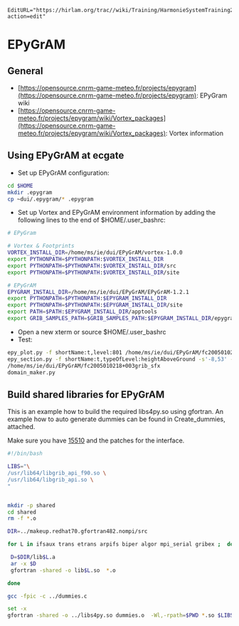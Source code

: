 ```@meta
EditURL="https://hirlam.org/trac//wiki/Training/HarmonieSystemTraining2016/EPyGrAM?action=edit"
```

# EPyGrAM
## General
 * [https://opensource.cnrm-game-meteo.fr/projects/epygram](https://opensource.cnrm-game-meteo.fr/projects/epygram): EPyGram wiki
 * [https://opensource.cnrm-game-meteo.fr/projects/epygram/wiki/Vortex_packages](https://opensource.cnrm-game-meteo.fr/projects/epygram/wiki/Vortex_packages): Vortex information

## Using EPyGrAM at ecgate
  * Set up EPyGrAM configuration:
```bash
cd $HOME
mkdir .epygram
cp ~dui/.epygram/* .epygram
```

  * Set up Vortex and EPyGrAM environment information by adding the following lines to the end of $HOME/.user_bashrc:
```bash
# EPyGram

# Vortex & Footprints
VORTEX_INSTALL_DIR=/home/ms/ie/dui/EPyGrAM/vortex-1.0.0
export PYTHONPATH=$PYTHONPATH:$VORTEX_INSTALL_DIR
export PYTHONPATH=$PYTHONPATH:$VORTEX_INSTALL_DIR/src
export PYTHONPATH=$PYTHONPATH:$VORTEX_INSTALL_DIR/site

# EPyGrAM
EPYGRAM_INSTALL_DIR=/home/ms/ie/dui/EPyGrAM/EPyGrAM-1.2.1
export PYTHONPATH=$PYTHONPATH:$EPYGRAM_INSTALL_DIR
export PYTHONPATH=$PYTHONPATH:$EPYGRAM_INSTALL_DIR/site
export PATH=$PATH:$EPYGRAM_INSTALL_DIR/apptools
export GRIB_SAMPLES_PATH=$GRIB_SAMPLES_PATH:$EPYGRAM_INSTALL_DIR/epygram/data
```

  * Open a new xterm or source $HOME/.user_bashrc 
  * Test:
```bash
epy_plot.py -f shortName:t,level:801 /home/ms/ie/dui/EPyGrAM/fc2005010218+003grib_sfx
epy_section.py -f shortName:t,typeOfLevel:heightAboveGround -s'-8,53' -e'-7,53'
/home/ms/ie/dui/EPyGrAM/fc2005010218+003grib_sfx
domain_maker.py
```

## Build shared libraries for EPyGrAM

This is an example how to build the required libs4py.so using gfortran. An example how to auto generate dummies can be found in Create_dummies, attached.

Make sure you have [15510](https://hirlam.org/trac/changeset/15510) and the patches for the interface.

```bash
#!/bin/bash

LIBS="\
/usr/lib64/libgrib_api_f90.so \
/usr/lib64/libgrib_api.so \
"


mkdir -p shared
cd shared
rm -f *.o

DIR=../makeup.redhat70.gfortran482.nompi/src

for L in ifsaux trans etrans arpifs biper algor mpi_serial gribex ;  do

 D=$DIR/lib$L.a
 ar -x $D
 gfortran -shared -o lib$L.so  *.o  

done

gcc -fpic -c ../dummies.c

set -x
gfortran -shared -o ../libs4py.so dummies.o  -Wl,-rpath=$PWD *.so $LIBS -fopenmp
```
